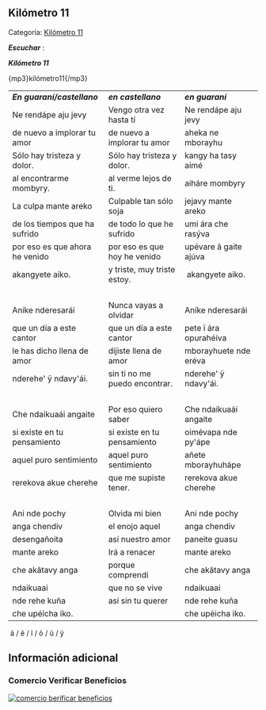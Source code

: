 ## Kilómetro 11

Categoría: [Kilómetro 11](http://descubrircorrientes.com.ar/2012/index.php/2381-cultura/4-musica/los-antecedentes-instrumentales-y-los-musicos-chamameceros/kilometro-11)

_**Escuchar**_ :

_**Kilómetro 11**_

{mp3}kilómetro11{/mp3}

<table><tbody><tr><td><span><em><strong><span><span><em><strong><span><span>En guaraní/castellano</span></span></strong></em></span></span></strong></em></span></td><td><span><em><strong><span><span><span><em><strong><span><span><span>en castellano</span></span></span></strong></em></span></span></span></strong></em></span></td><td><span><em><strong><span><span><span><em><strong><span><span><em><strong><span><span><span><em><strong><span><span>en guaraní</span></span></strong></em></span></span></span></strong></em></span></span></strong></em></span></span></span></strong></em></span></td></tr><tr><td><span><em><strong></strong></em></span><span><span><span><span><span>Ne rendápe aju jevy</span></span></span></span></span></td><td><span><span><span><span><span>Vengo otra vez hasta tí</span></span></span></span></span></td><td><span><span><span><span><span><span><span><span><span>Ne rendápe aju jevy</span></span></span></span></span></span></span></span></span></td></tr><tr><td><span><span><span><span><span>de nuevo a implorar tu amor</span></span></span></span></span></td><td><span><span><span><span><span>de nuevo a implorar tu amor</span></span></span></span></span></td><td><span><span><span><span><span>aheka ne mborayhu</span></span></span></span></span></td></tr><tr><td><span><span><span><span><span>Sólo hay tristeza y dolor.</span></span></span></span></span></td><td><span><span><span><span><span>Sólo hay tristeza y dolor.</span></span></span></span></span></td><td><span><span><span><span><span>kangy ha tasy aimé</span></span></span></span></span></td></tr><tr><td><span><span><span><span><span><span><span>al encontrarme mombyry.</span></span></span></span></span></span></span></td><td><span><span><span><span><span><span><span>al verme lejos de ti.</span></span></span></span></span></span></span></td><td><span><span><span><span><span><span><span>aiháre mombyry</span></span></span></span></span></span></span></td></tr><tr><td><span><span><span><span><span>La culpa mante areko</span></span></span></span></span></td><td><span><span><span><span><span>Culpable tan sólo soja</span></span></span></span></span></td><td><span><span><span><span><span>jejavy mante areko</span></span></span></span></span></td></tr><tr><td><span><span><span><span><span><span><span>de los tiempos que ha sufrido</span></span></span></span></span></span></span></td><td><span><span><span><span><span><span><span>de todo lo que he sufrido</span></span></span></span></span></span></span></td><td><span><span><span><span><span><span><span>umi ára che rasýva</span></span></span></span></span>&nbsp;<br></span></span></td></tr><tr><td><span><span><span><span><span><span><span><span><span>por eso es que ahora he venido</span></span></span></span></span></span></span></span></span></td><td><span><span><span><span><span><span><span><span><span>por eso es que hoy he venido</span></span></span></span></span></span></span></span></span></td><td><span><span><span><span><span><span><span><span><span>upévare </span></span><span><span><span><span>ã</span></span></span></span><span><span> gaite ajúva</span></span></span></span></span></span>&nbsp;<br></span></span></span></td></tr><tr><td><span><span><span><span><span>akangyete aiko.</span></span></span></span></span></td><td><span><span><span><span><span>y triste, muy triste estoy.</span></span></span></span></span></td><td><span>&nbsp;<span><span><span><span>akangyete aiko.</span></span></span></span><br></span></td></tr><tr><td><span><span><span>&nbsp;</span></span></span></td><td><span><span><span>&nbsp;</span></span></span></td><td><span>&nbsp;</span></td></tr><tr><td><span><span><span><span><span><span><span>Aníke nderesarái</span></span></span></span></span></span></span></td><td><span><span><span><span><span><span><span>Nunca vayas a olvidar</span></span></span></span></span></span></span></td><td><span><span><span><span><span><span><span><span><span><span>Aníke nderesarái</span></span></span></span></span></span></span></span>&nbsp;</span></span></td></tr><tr><td><span><span><span><span><span><span><span><span><span>que un día a este cantor</span></span></span></span></span></span></span></span></span></td><td><span><span><span><span><span><span><span><span><span>que un día a este cantor</span></span></span></span></span></span></span></span></span></td><td><span><span><span><span><span><span><span><span><span>pete </span></span><span><span><span><span>ĩ</span></span></span></span><span><span> ára opurahéiva</span></span></span></span></span></span>&nbsp;<br></span></span></span></td></tr><tr><td><span><span><span><span><span><span><span><span><span><span><span>le has dicho llena de amor</span></span></span></span></span></span></span></span></span></span></span></td><td><span><span><span><span><span><span><span><span><span><span><span>dijiste llena de amor</span></span></span></span></span></span></span></span></span></span></span></td><td><span><span><span><span><span><span><span><span><span><span><span>mborayhuete nde eréva</span></span></span></span></span></span></span>&nbsp;<br></span></span></span></span></td></tr><tr><td><span><span><span><span><span><span><span><span><span><span><span><span><span>nderehe' </span></span><span><span><span><span>ỹ</span></span></span></span><span><span> ndavy'ái.</span></span></span></span></span></span></span></span></span></span></span></span></span></td><td><span><span><span><span><span><span><span><span><span><span><span><span><span>sin ti no me puedo encontrar.</span></span></span></span></span></span></span></span></span></span></span></span></span></td><td><span><span><span><span><span><span><span><span><span><span><span><span><span><span><span><span><span><span><span>nderehe' </span></span><span><span><span><span>ỹ</span></span></span></span><span><span> ndavy'ái.</span></span></span></span></span></span></span></span></span></span></span></span></span></span>&nbsp;</span></span></span></span></span></td></tr><tr><td><span><span><span><span><span><span><span><span><span><span><span>&nbsp;</span></span></span></span></span></span></span></span></span></span></span></td><td><span><span><span><span><span><span><span><span><span><span><span>&nbsp;</span></span></span></span></span></span></span></span></span></span></span></td><td><span><span><span><span><span>&nbsp;</span></span></span></span></span></td></tr><tr><td><span><span><span><span><span><span><span><span><span><span><span><span><span><span><span>Che ndaikuaái angaite</span></span></span></span></span></span></span></span></span></span></span></span></span></span></span></td><td><span><span><span><span><span><span><span><span><span><span><span><span><span><span><span>Por eso quiero saber</span></span></span></span></span></span></span></span></span></span></span></span></span></span></span></td><td><span><span><span><span><span><span><span><span><span><span><span><span><span><span><span><span><span><span><span><span><span><span>Che ndaikuaái angaite</span></span></span></span></span></span></span></span></span></span></span></span></span></span></span></span>&nbsp;</span></span></span></span></span></span></td></tr><tr><td><span><span><span><span><span>si existe en tu pensamiento</span></span></span></span></span></td><td><span><span><span><span><span>si existe en tu pensamiento</span></span></span></span></span></td><td><span><span><span><span><span>oimévapa nde py'ápe</span></span></span></span>&nbsp;<br></span></td></tr><tr><td><span><span><span><span><span><span><span>aquel puro sentimiento</span></span></span></span></span></span></span></td><td><span><span><span><span><span><span><span>aquel puro sentimiento</span></span></span></span></span></span></span></td><td><span><span><span><span><span><span><span>añete mborayhuhápe</span></span></span></span></span>&nbsp;<br></span></span></td></tr><tr><td><span><span><span><span><span><span><span><span><span>rerekova akue cherehe</span></span></span></span></span></span></span></span></span></td><td><span><span><span><span><span><span><span><span><span>que me supiste tener.</span></span></span></span></span></span></span></span></span></td><td><span><span><span><span><span><span><span><span><span><span><span><span><span>rerekova akue cherehe</span></span></span></span></span></span></span></span></span></span>&nbsp;</span></span></span></td></tr><tr><td><span><span><span><span><span><span><span>&nbsp;</span></span></span></span></span></span></span></td><td><span><span><span><span><span><span><span>&nbsp;</span></span></span></span></span></span></span></td><td><span><span><span>&nbsp;</span></span></span></td></tr><tr><td><span><span><span><span><span>Ani nde pochy</span></span></span></span></span></td><td><span><span><span><span><span>Olvida mi bien</span></span></span></span></span></td><td><span><span><span><span><span><span><span>Ani nde pochy</span></span></span></span></span></span>&nbsp;</span></td></tr><tr><td><span><span><span><span><span><span><span>anga chendiv</span></span></span></span></span></span></span></td><td><span><span><span><span><span><span><span>el enojo aquel</span></span></span></span></span></span></span></td><td><span><span><span><span><span><span><span>anga chendiv</span></span></span></span></span>&nbsp;</span></span></td></tr><tr><td><span><span><span><span><span><span><span><span><span>desengañoita</span></span></span></span></span></span></span></span></span></td><td><span><span><span><span><span><span><span><span><span>así nuestro amor</span></span></span></span></span></span></span></span></span></td><td><span><span><span><span><span><span><span><span><span>paneite guasu</span></span></span></span></span></span>&nbsp;<br></span></span></span></td></tr><tr><td><span><span><span><span><span><span><span><span><span><span><span>mante areko</span></span></span></span></span></span></span></span></span></span></span></td><td><span><span><span><span><span><span><span><span><span><span><span>Irá a renacer</span></span></span></span></span></span></span></span></span></span></span></td><td><span><span><span><span><span><span><span><span><span><span><span><span><span><span><span><span>mante areko</span></span></span></span></span></span></span></span></span></span></span></span>&nbsp;</span></span></span></span></td></tr><tr><td><span><span><span><span><span><span><span><span><span><span><span><span><span>che akãtavy anga</span></span></span></span></span></span></span></span></span></span></span></span></span></td><td><span><span><span><span><span><span><span><span><span><span><span><span><span>porque comprendí</span></span></span></span></span></span></span></span></span></span></span></span></span></td><td><span><span><span><span><span><span><span><span><span><span><span><span><span>che akãtavy anga</span></span></span></span></span></span></span></span>&nbsp;</span></span></span></span></span></td></tr><tr><td><span><span><span><span><span><span><span><span><span><span><span><span><span><span><span>ndaikuaai</span></span></span></span></span></span></span></span></span></span></span></span></span></span></span></td><td><span><span><span><span><span><span><span><span><span><span><span><span><span><span><span>que no se vive</span></span></span></span></span></span></span></span></span></span></span></span></span></span></span></td><td><span><span><span><span><span><span><span><span><span><span><span><span><span><span><span>ndaikuaai</span></span></span></span></span></span></span></span></span>&nbsp;</span></span></span></span></span></span></td></tr><tr><td><span><span><span><span><span><span><span><span><span><span><span><span><span><span><span><span><span>nde rehe kuña</span></span></span></span></span></span></span></span></span></span></span></span></span></span></span></span></span></td><td><span><span><span><span><span><span><span><span><span><span><span><span><span><span><span><span><span>así sin tu querer</span></span></span></span></span></span></span></span></span></span></span></span></span></span></span></span></span></td><td><span><span><span><span><span><span><span><span><span><span><span><span><span><span><span><span><span>nde rehe kuña</span></span></span></span></span></span></span></span></span></span>&nbsp;</span></span></span></span></span></span></span></td></tr><tr><td><span><span><span><span><span><span><span><span><span><span><span><span><span><span><span><span><span><span><span>che upéicha iko.</span></span></span></span></span></span></span></span></span></span></span></span></span></span></span></span></span></span></span></td><td><span><span><span><span><span><span><span>&nbsp;</span></span></span></span></span></span></span></td><td><span><span><span><span><span><span><span><span><span><span><span><span><span><span><span><span><span><span>che upéicha iko.</span></span></span></span></span></span></span></span></span></span></span>&nbsp;</span></span></span></span></span></span></span></td></tr></tbody></table>

 ã / ẽ / ĩ / õ / ũ / ỹ

## Información adicional

### Comercio Verificar Beneficios

[![comercio berificar beneficios](http://descubrircorrientes.com.ar/2012/index.php/2381-cultura/4-musica/los-antecedentes-instrumentales-y-los-musicos-chamameceros/images/botones_beneficios/comercio_berificar_beneficios.png)](http://descubrircomercio.zapto.org/)